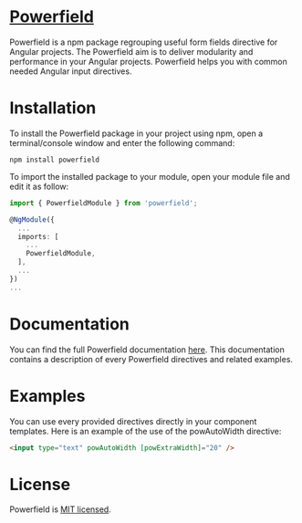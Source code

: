 # [Powerfield](https://youritornier.github.io/powerfield/)

Powerfield is a npm package regrouping useful form fields directive for Angular projects. The Powerfield aim is to deliver modularity and performance in your Angular projects. Powerfield helps you with common needed Angular input directives.

# Installation
To install the Powerfield package in your project using npm, open a terminal/console window and enter the following command:
```
npm install powerfield
```

To import the installed package to your module, open your module file and edit it as follow:
```typescript
import { PowerfieldModule } from 'powerfield';

@NgModule({
  ...
  imports: [
    ...
    PowerfieldModule,
  ],
  ...
})
...
```

# Documentation
You can find the full Powerfield documentation [here](https://youritornier.github.io/powerfield/). This documentation contains a description of every Powerfield directives and related examples.

# Examples
You can use every provided directives directly in your component templates. Here is an example of the use of the powAutoWidth directive:
```html
<input type="text" powAutoWidth [powExtraWidth]="20" />
```

# License
Powerfield is [MIT licensed](LICENSE).

